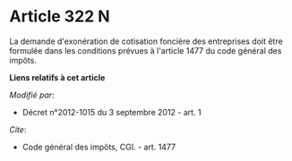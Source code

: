 # Article 322 N

La demande d'exonération de cotisation foncière des entreprises doit être formulée dans les conditions prévues à l'article
1477 du code général des impôts.

**Liens relatifs à cet article**

_Modifié par_:

  - Décret n°2012-1015 du 3 septembre 2012 - art. 1

_Cite_:

  - Code général des impôts, CGI. - art. 1477
